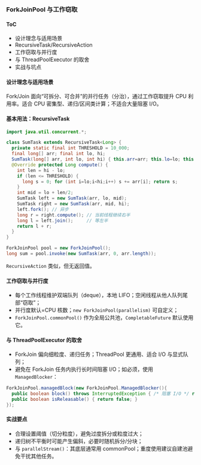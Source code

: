 ### ForkJoinPool 与工作窃取

#### ToC

- 设计理念与适用场景
- RecursiveTask/RecursiveAction
- 工作窃取与并行度
- 与 ThreadPoolExecutor 的取舍
- 实战与坑点

#### 设计理念与适用场景

Fork/Join 面向“可拆分、可合并”的并行任务（分治），通过工作窃取提升 CPU 利用率。适合 CPU 密集型、递归/区间类计算；不适合大量阻塞 I/O。

#### 基本用法：RecursiveTask

```java
import java.util.concurrent.*;

class SumTask extends RecursiveTask<Long> {
  private static final int THRESHOLD = 10_000;
  final long[] arr; final int lo, hi;
  SumTask(long[] arr, int lo, int hi) { this.arr=arr; this.lo=lo; this.hi=hi; }
  @Override protected Long compute() {
    int len = hi - lo;
    if (len <= THRESHOLD) {
      long s = 0; for (int i=lo;i<hi;i++) s += arr[i]; return s;
    }
    int mid = lo + len/2;
    SumTask left = new SumTask(arr, lo, mid);
    SumTask right = new SumTask(arr, mid, hi);
    left.fork(); // 异步
    long r = right.compute(); // 当前线程继续右半
    long l = left.join();     // 等左半
    return l + r;
  }
}

ForkJoinPool pool = new ForkJoinPool();
long sum = pool.invoke(new SumTask(arr, 0, arr.length));
```

`RecursiveAction` 类似，但无返回值。

#### 工作窃取与并行度

- 每个工作线程维护双端队列（deque），本地 LIFO；空闲线程从他人队列尾部“窃取”；
- 并行度默认=CPU 核数；`new ForkJoinPool(parallelism)` 可自定义；
- `ForkJoinPool.commonPool()` 作为全局公共池，`CompletableFuture` 默认使用它。

#### 与 ThreadPoolExecutor 的取舍

- ForkJoin 偏向细粒度、递归任务；ThreadPool 更通用、适合 I/O 与显式队列；
- 避免在 ForkJoin 任务内执行长时间阻塞 I/O；如必须，使用 `ManagedBlocker`：

```java
ForkJoinPool.managedBlock(new ForkJoinPool.ManagedBlocker(){
  public boolean block() throws InterruptedException { /* 阻塞 I/O */ return true; }
  public boolean isReleasable() { return false; }
});
```

#### 实战要点

- 合理设置阈值（切分粒度），避免过度拆分或粒度过大；
- 递归树不平衡时可能产生偏斜，必要时随机拆分/分块；
- 与 `parallelStream()`：其底层通常用 commonPool；重度使用建议自建池避免干扰其他任务。


